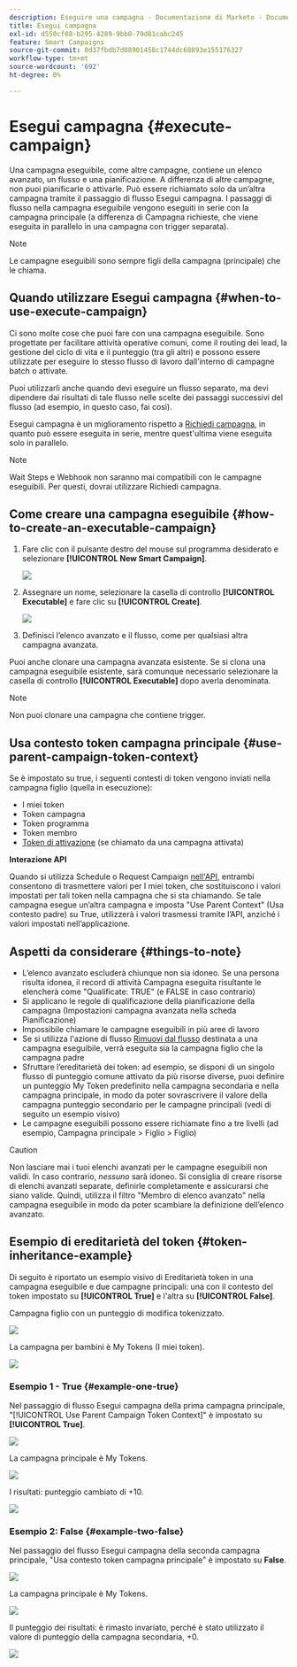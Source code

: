 ```yaml
---
description: Eseguire una campagna - Documentazione di Marketo - Documentazione del prodotto
title: Esegui campagna
exl-id: d550cf08-b295-4289-9bb0-79d81cabc245
feature: Smart Campaigns
source-git-commit: 0d37fbdb7d08901458c1744dc68893e155176327
workflow-type: tm+mt
source-wordcount: '692'
ht-degree: 0%

---
```


# Esegui campagna {#execute-campaign}

Una campagna eseguibile, come altre campagne, contiene un elenco avanzato, un flusso e una pianificazione. A differenza di altre campagne, non puoi pianificarle o attivarle. Può essere richiamato solo da un’altra campagna tramite il passaggio di flusso Esegui campagna. I passaggi di flusso nella campagna eseguibile vengono eseguiti in serie con la campagna principale (a differenza di Campagna richieste, che viene eseguita in parallelo in una campagna con trigger separata).

>[!NOTE]
>
>Le campagne eseguibili sono sempre figli della campagna (principale) che le chiama.

## Quando utilizzare Esegui campagna {#when-to-use-execute-campaign}

Ci sono molte cose che puoi fare con una campagna eseguibile. Sono progettate per facilitare attività operative comuni, come il routing dei lead, la gestione del ciclo di vita e il punteggio (tra gli altri) e possono essere utilizzate per eseguire lo stesso flusso di lavoro dall’interno di campagne batch o attivate.

Puoi utilizzarli anche quando devi eseguire un flusso separato, ma devi dipendere dai risultati di tale flusso nelle scelte dei passaggi successivi del flusso (ad esempio, in questo caso, fai così).

Esegui campagna è un miglioramento rispetto a [Richiedi campagna](/help/marketo/product-docs/core-marketo-concepts/smart-campaigns/flow-actions/request-campaign.md), in quanto può essere eseguita in serie, mentre quest&#39;ultima viene eseguita solo in parallelo.

>[!NOTE]
>
>Wait Steps e Webhook non saranno mai compatibili con le campagne eseguibili. Per questi, dovrai utilizzare Richiedi campagna.

## Come creare una campagna eseguibile {#how-to-create-an-executable-campaign}

1. Fare clic con il pulsante destro del mouse sul programma desiderato e selezionare **[!UICONTROL New Smart Campaign]**.

   ![](assets/execute-campaign-1.png)

1. Assegnare un nome, selezionare la casella di controllo **[!UICONTROL Executable]** e fare clic su **[!UICONTROL Create]**.

   ![](assets/execute-campaign-2.png)

1. Definisci l’elenco avanzato e il flusso, come per qualsiasi altra campagna avanzata.

Puoi anche clonare una campagna avanzata esistente. Se si clona una campagna eseguibile esistente, sarà comunque necessario selezionare la casella di controllo **[!UICONTROL Executable]** dopo averla denominata.

>[!NOTE]
>
>Non puoi clonare una campagna che contiene trigger.

## Usa contesto token campagna principale {#use-parent-campaign-token-context}

Se è impostato su true, i seguenti contesti di token vengono inviati nella campagna figlio (quella in esecuzione):

* I miei token
* Token campagna
* Token programma
* Token membro
* [Token di attivazione](/help/marketo/product-docs/marketo-sales-insight/msi-for-salesforce/features/tabs-in-the-msi-panel/interesting-moments/trigger-tokens-for-interesting-moments.md) (se chiamato da una campagna attivata)

**Interazione API**

Quando si utilizza Schedule o Request Campaign [ nell&#39;API](https://experienceleague.adobe.com/en/docs/marketo-developer/marketo/rest/assets/smart-campaigns#batch), entrambi consentono di trasmettere valori per I miei token, che sostituiscono i valori impostati per tali token nella campagna che si sta chiamando. Se tale campagna esegue un’altra campagna e imposta &quot;Use Parent Context&quot; (Usa contesto padre) su True, utilizzerà i valori trasmessi tramite l’API, anziché i valori impostati nell’applicazione.

## Aspetti da considerare {#things-to-note}

* L’elenco avanzato escluderà chiunque non sia idoneo. Se una persona risulta idonea, il record di attività Campagna eseguita risultante le elencherà come &quot;Qualificate: TRUE&quot; (e FALSE in caso contrario)
* Si applicano le regole di qualificazione della pianificazione della campagna (Impostazioni campagna avanzata nella scheda Pianificazione)
* Impossibile chiamare le campagne eseguibili in più aree di lavoro
* Se si utilizza l&#39;azione di flusso [Rimuovi dal flusso](/help/marketo/product-docs/core-marketo-concepts/smart-campaigns/flow-actions/remove-from-flow.md) destinata a una campagna eseguibile, verrà eseguita sia la campagna figlio che la campagna padre
* Sfruttare l’ereditarietà dei token: ad esempio, se disponi di un singolo flusso di punteggio comune attivato da più risorse diverse, puoi definire un punteggio My Token predefinito nella campagna secondaria e nella campagna principale, in modo da poter sovrascrivere il valore della campagna punteggio secondario per le campagne principali (vedi di seguito un esempio visivo)
* Le campagne eseguibili possono essere richiamate fino a tre livelli (ad esempio, Campagna principale > Figlio > Figlio)

>[!CAUTION]
>
>Non lasciare mai i tuoi elenchi avanzati per le campagne eseguibili non validi. In caso contrario, _nessuno_ sarà idoneo. Si consiglia di creare risorse di elenchi avanzati separate, definirle completamente e assicurarsi che siano valide. Quindi, utilizza il filtro &quot;Membro di elenco avanzato&quot; nella campagna eseguibile in modo da poter scambiare la definizione dell’elenco avanzato.

## Esempio di ereditarietà del token {#token-inheritance-example}

Di seguito è riportato un esempio visivo di Ereditarietà token in una campagna eseguibile e due campagne principali: una con il contesto del token impostato su **[!UICONTROL True]** e l&#39;altra su **[!UICONTROL False]**.

Campagna figlio con un punteggio di modifica tokenizzato.

![](assets/execute-campaign-3.png)

La campagna per bambini è My Tokens (I miei token).

![](assets/execute-campaign-4.png)

### Esempio 1 - True {#example-one-true}

Nel passaggio di flusso Esegui campagna della prima campagna principale, &quot;[!UICONTROL Use Parent Campaign Token Context]&quot; è impostato su **[!UICONTROL True]**.

![](assets/execute-campaign-5.png)

La campagna principale è My Tokens.

![](assets/execute-campaign-6.png)

I risultati: punteggio cambiato di +10.

![](assets/execute-campaign-7.png)

### Esempio 2: False {#example-two-false}

Nel passaggio del flusso Esegui campagna della seconda campagna principale, &quot;Usa contesto token campagna principale&quot; è impostato su **False**.

![](assets/execute-campaign-8.png)

La campagna principale è My Tokens.

![](assets/execute-campaign-9.png)

Il punteggio dei risultati: è rimasto invariato, perché è stato utilizzato il valore di punteggio della campagna secondaria, +0.

![](assets/execute-campaign-10.png)
